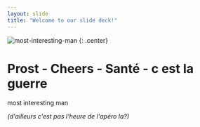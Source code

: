 ```yaml
---
layout: slide
title: "Welcome to our slide deck!"
---
```


![most-interesting-man](https://cloud.githubusercontent.com/assets/16547949/25400967/47a9dd52-29c2-11e7-9623-e913672a3eec.jpg)
{: .center}

# Prost - Cheers - Santé - c est la guerre
most interesting man

*(d'ailleurs c'est pas l'heure de l'apéro la?)*
